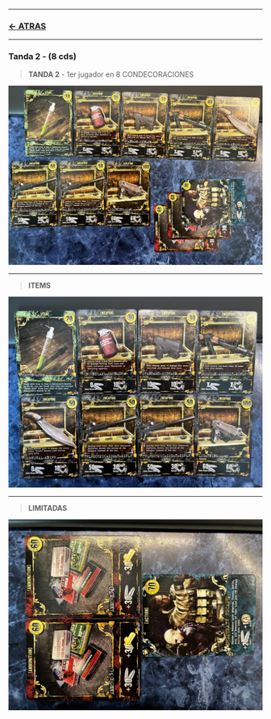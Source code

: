 
---

### [<- ATRAS](../README.md)

---



### Tanda 2 - (8 cds)

> **TANDA 2** - 1er jugador en 8 CONDECORACIONES

![alt setup_tanda_2_all.jpg](https://github.com/jachiev8a/resident-evil-rule-book/blob/master/_python/img/setup_tanda_2_all.jpg?raw=true)

---

> **ITEMS**

![alt setup_tanda_2_items.jpg](https://github.com/jachiev8a/resident-evil-rule-book/blob/master/_python/img/setup_tanda_2_items.jpg?raw=true)

---

> **LIMITADAS**

![alt setup_tanda_2_limited.jpg](https://github.com/jachiev8a/resident-evil-rule-book/blob/master/_python/img/setup_tanda_2_limited.jpg?raw=true)


